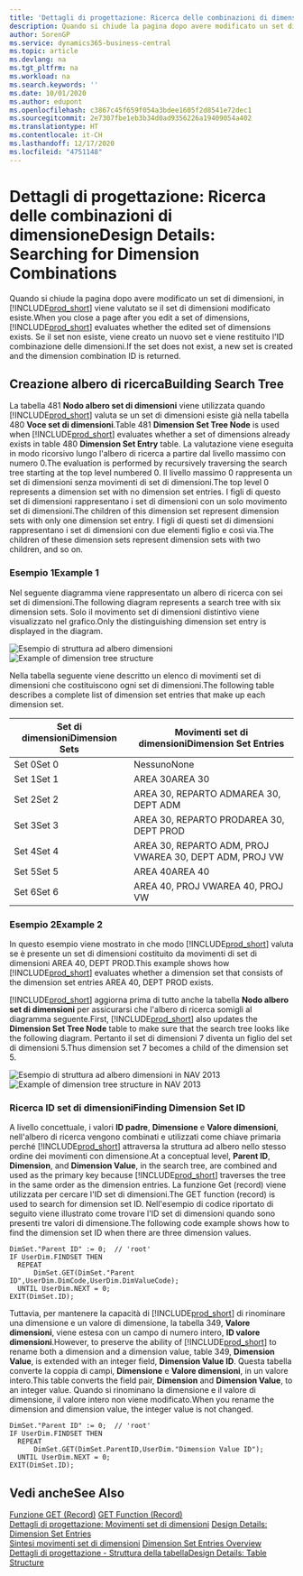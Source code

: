 ```yaml
---
title: 'Dettagli di progettazione: Ricerca delle combinazioni di dimensione | Microsoft Docs'
description: Quando si chiude la pagina dopo avere modificato un set di dimensioni, in Business Central viene valutato se il set di dimensioni modificato esiste. Se il set non esiste, viene creato un nuovo set e viene restituito l'ID combinazione delle dimensioni.
author: SorenGP
ms.service: dynamics365-business-central
ms.topic: article
ms.devlang: na
ms.tgt_pltfrm: na
ms.workload: na
ms.search.keywords: ''
ms.date: 10/01/2020
ms.author: edupont
ms.openlocfilehash: c3867c45f659f054a3bdee1605f2d8541e72dec1
ms.sourcegitcommit: 2e7307fbe1eb3b34d0ad9356226a19409054a402
ms.translationtype: HT
ms.contentlocale: it-CH
ms.lasthandoff: 12/17/2020
ms.locfileid: "4751148"
---
```

# <a name="design-details-searching-for-dimension-combinations"></a><span data-ttu-id="73175-104">Dettagli di progettazione: Ricerca delle combinazioni di dimensione</span><span class="sxs-lookup"><span data-stu-id="73175-104">Design Details: Searching for Dimension Combinations</span></span>
<span data-ttu-id="73175-105">Quando si chiude la pagina dopo avere modificato un set di dimensioni, in [!INCLUDE[prod_short](includes/prod_short.md)] viene valutato se il set di dimensioni modificato esiste.</span><span class="sxs-lookup"><span data-stu-id="73175-105">When you close a page after you edit a set of dimensions, [!INCLUDE[prod_short](includes/prod_short.md)] evaluates whether the edited set of dimensions exists.</span></span> <span data-ttu-id="73175-106">Se il set non esiste, viene creato un nuovo set e viene restituito l'ID combinazione delle dimensioni.</span><span class="sxs-lookup"><span data-stu-id="73175-106">If the set does not exist, a new set is created and the dimension combination ID is returned.</span></span>  

## <a name="building-search-tree"></a><span data-ttu-id="73175-107">Creazione albero di ricerca</span><span class="sxs-lookup"><span data-stu-id="73175-107">Building Search Tree</span></span>  
 <span data-ttu-id="73175-108">La tabella 481 **Nodo albero set di dimensioni** viene utilizzata quando [!INCLUDE[prod_short](includes/prod_short.md)] valuta se un set di dimensioni esiste già nella tabella 480 **Voce set di dimensioni**.</span><span class="sxs-lookup"><span data-stu-id="73175-108">Table 481 **Dimension Set Tree Node** is used when [!INCLUDE[prod_short](includes/prod_short.md)] evaluates whether a set of dimensions already exists in table 480 **Dimension Set Entry** table.</span></span> <span data-ttu-id="73175-109">La valutazione viene eseguita in modo ricorsivo lungo l'albero di ricerca a partire dal livello massimo con numero 0.</span><span class="sxs-lookup"><span data-stu-id="73175-109">The evaluation is performed by recursively traversing the search tree starting at the top level numbered 0.</span></span> <span data-ttu-id="73175-110">Il livello massimo 0 rappresenta un set di dimensioni senza movimenti di set di dimensioni.</span><span class="sxs-lookup"><span data-stu-id="73175-110">The top level 0 represents a dimension set with no dimension set entries.</span></span> <span data-ttu-id="73175-111">I figli di questo set di dimensioni rappresentano i set di dimensioni con un solo movimento set di dimensioni.</span><span class="sxs-lookup"><span data-stu-id="73175-111">The children of this dimension set represent dimension sets with only one dimension set entry.</span></span> <span data-ttu-id="73175-112">I figli di questi set di dimensioni rappresentano i set di dimensioni con due elementi figlio e così via.</span><span class="sxs-lookup"><span data-stu-id="73175-112">The children of these dimension sets represent dimension sets with two children, and so on.</span></span>  

### <a name="example-1"></a><span data-ttu-id="73175-113">Esempio 1</span><span class="sxs-lookup"><span data-stu-id="73175-113">Example 1</span></span>  
 <span data-ttu-id="73175-114">Nel seguente diagramma viene rappresentato un albero di ricerca con sei set di dimensioni.</span><span class="sxs-lookup"><span data-stu-id="73175-114">The following diagram represents a search tree with six dimension sets.</span></span> <span data-ttu-id="73175-115">Solo il movimento set di dimensioni distintivo viene visualizzato nel grafico.</span><span class="sxs-lookup"><span data-stu-id="73175-115">Only the distinguishing dimension set entry is displayed in the diagram.</span></span>  

 <span data-ttu-id="73175-116">![Esempio di struttura ad albero dimensioni](media/nav2013_dimension_tree.png "Esempio di struttura ad albero dimensioni")</span><span class="sxs-lookup"><span data-stu-id="73175-116">![Example of dimension tree structure](media/nav2013_dimension_tree.png "Example of dimension tree structure")</span></span>  

 <span data-ttu-id="73175-117">Nella tabella seguente viene descritto un elenco di movimenti set di dimensioni che costituiscono ogni set di dimensioni.</span><span class="sxs-lookup"><span data-stu-id="73175-117">The following table describes a complete list of dimension set entries that make up each dimension set.</span></span>  

|<span data-ttu-id="73175-118">Set di dimensioni</span><span class="sxs-lookup"><span data-stu-id="73175-118">Dimension Sets</span></span>|<span data-ttu-id="73175-119">Movimenti set di dimensioni</span><span class="sxs-lookup"><span data-stu-id="73175-119">Dimension Set Entries</span></span>|  
|--------------------|---------------------------|  
|<span data-ttu-id="73175-120">Set 0</span><span class="sxs-lookup"><span data-stu-id="73175-120">Set 0</span></span>|<span data-ttu-id="73175-121">Nessuno</span><span class="sxs-lookup"><span data-stu-id="73175-121">None</span></span>|  
|<span data-ttu-id="73175-122">Set 1</span><span class="sxs-lookup"><span data-stu-id="73175-122">Set 1</span></span>|<span data-ttu-id="73175-123">AREA 30</span><span class="sxs-lookup"><span data-stu-id="73175-123">AREA 30</span></span>|  
|<span data-ttu-id="73175-124">Set 2</span><span class="sxs-lookup"><span data-stu-id="73175-124">Set 2</span></span>|<span data-ttu-id="73175-125">AREA 30, REPARTO ADM</span><span class="sxs-lookup"><span data-stu-id="73175-125">AREA 30, DEPT ADM</span></span>|  
|<span data-ttu-id="73175-126">Set 3</span><span class="sxs-lookup"><span data-stu-id="73175-126">Set 3</span></span>|<span data-ttu-id="73175-127">AREA 30, REPARTO PROD</span><span class="sxs-lookup"><span data-stu-id="73175-127">AREA 30, DEPT PROD</span></span>|  
|<span data-ttu-id="73175-128">Set 4</span><span class="sxs-lookup"><span data-stu-id="73175-128">Set 4</span></span>|<span data-ttu-id="73175-129">AREA 30, REPARTO ADM, PROJ VW</span><span class="sxs-lookup"><span data-stu-id="73175-129">AREA 30, DEPT ADM, PROJ VW</span></span>|  
|<span data-ttu-id="73175-130">Set 5</span><span class="sxs-lookup"><span data-stu-id="73175-130">Set 5</span></span>|<span data-ttu-id="73175-131">AREA 40</span><span class="sxs-lookup"><span data-stu-id="73175-131">AREA 40</span></span>|  
|<span data-ttu-id="73175-132">Set 6</span><span class="sxs-lookup"><span data-stu-id="73175-132">Set 6</span></span>|<span data-ttu-id="73175-133">AREA 40, PROJ VW</span><span class="sxs-lookup"><span data-stu-id="73175-133">AREA 40, PROJ VW</span></span>|  

### <a name="example-2"></a><span data-ttu-id="73175-134">Esempio 2</span><span class="sxs-lookup"><span data-stu-id="73175-134">Example 2</span></span>  
 <span data-ttu-id="73175-135">In questo esempio viene mostrato in che modo [!INCLUDE[prod_short](includes/prod_short.md)] valuta se è presente un set di dimensioni costituito da movimenti di set di dimensioni AREA 40, DEPT PROD.</span><span class="sxs-lookup"><span data-stu-id="73175-135">This example shows how [!INCLUDE[prod_short](includes/prod_short.md)] evaluates whether a dimension set that consists of the dimension set entries AREA 40, DEPT PROD exists.</span></span>  

 <span data-ttu-id="73175-136">[!INCLUDE[prod_short](includes/prod_short.md)] aggiorna prima di tutto anche la tabella **Nodo albero set di dimensioni** per assicurarsi che l'albero di ricerca somigli al diagramma seguente.</span><span class="sxs-lookup"><span data-stu-id="73175-136">First, [!INCLUDE[prod_short](includes/prod_short.md)] also updates the **Dimension Set Tree Node** table to make sure that the search tree looks like the following diagram.</span></span> <span data-ttu-id="73175-137">Pertanto il set di dimensioni 7 diventa un figlio del set di dimensioni 5.</span><span class="sxs-lookup"><span data-stu-id="73175-137">Thus dimension set 7 becomes a child of the dimension set 5.</span></span>  

 <span data-ttu-id="73175-138">![Esempio di struttura ad albero dimensioni in NAV 2013](media/nav2013_dimension_tree_example2.png "Esempio di struttura ad albero dimensioni in NAV 2013")</span><span class="sxs-lookup"><span data-stu-id="73175-138">![Example of dimension tree structure in NAV 2013](media/nav2013_dimension_tree_example2.png "Example of dimension tree structure in NAV 2013")</span></span>  

### <a name="finding-dimension-set-id"></a><span data-ttu-id="73175-139">Ricerca ID set di dimensioni</span><span class="sxs-lookup"><span data-stu-id="73175-139">Finding Dimension Set ID</span></span>  
 <span data-ttu-id="73175-140">A livello concettuale, i valori **ID padre**, **Dimensione** e **Valore dimensioni**, nell'albero di ricerca vengono combinati e utilizzati come chiave primaria perché [!INCLUDE[prod_short](includes/prod_short.md)] attraversa la struttura ad albero nello stesso ordine dei movimenti con dimensione.</span><span class="sxs-lookup"><span data-stu-id="73175-140">At a conceptual level, **Parent ID**, **Dimension**, and **Dimension Value**, in the search tree, are combined and used as the primary key because [!INCLUDE[prod_short](includes/prod_short.md)] traverses the tree in the same order as the dimension entries.</span></span> <span data-ttu-id="73175-141">La funzione Get (record) viene utilizzata per cercare l'ID set di dimensioni.</span><span class="sxs-lookup"><span data-stu-id="73175-141">The GET function (record) is used to search for dimension set ID.</span></span> <span data-ttu-id="73175-142">Nell'esempio di codice riportato di seguito viene illustrato come trovare l'ID set di dimensioni quando sono presenti tre valori di dimensione.</span><span class="sxs-lookup"><span data-stu-id="73175-142">The following code example shows how to find the dimension set ID when there are three dimension values.</span></span>  

```  
DimSet."Parent ID" := 0;  // 'root'  
IF UserDim.FINDSET THEN  
  REPEAT  
      DimSet.GET(DimSet."Parent ID",UserDim.DimCode,UserDim.DimValueCode);  
  UNTIL UserDim.NEXT = 0;  
EXIT(DimSet.ID);  

```  

<span data-ttu-id="73175-143">Tuttavia, per mantenere la capacità di [!INCLUDE[prod_short](includes/prod_short.md)] di rinominare una dimensione e un valore di dimensione, la tabella 349, **Valore dimensioni**, viene estesa con un campo di numero intero, **ID valore dimensioni**.</span><span class="sxs-lookup"><span data-stu-id="73175-143">However, to preserve the ability of [!INCLUDE[prod_short](includes/prod_short.md)] to rename both a dimension and a dimension value, table 349, **Dimension Value**, is extended with an integer field, **Dimension Value ID**.</span></span> <span data-ttu-id="73175-144">Questa tabella converte la coppia di campi, **Dimensione** e **Valore dimensioni**, in un valore intero.</span><span class="sxs-lookup"><span data-stu-id="73175-144">This table converts the field pair, **Dimension** and **Dimension Value**, to an integer value.</span></span> <span data-ttu-id="73175-145">Quando si rinominano la dimensione e il valore di dimensione, il valore intero non viene modificato.</span><span class="sxs-lookup"><span data-stu-id="73175-145">When you rename the dimension and dimension value, the integer value is not changed.</span></span>  

```  
DimSet."Parent ID" := 0;  // 'root'  
IF UserDim.FINDSET THEN  
  REPEAT  
      DimSet.GET(DimSet.ParentID,UserDim."Dimension Value ID");  
  UNTIL UserDim.NEXT = 0;  
EXIT(DimSet.ID);  

```  

## <a name="see-also"></a><span data-ttu-id="73175-146">Vedi anche</span><span class="sxs-lookup"><span data-stu-id="73175-146">See Also</span></span>  
 <span data-ttu-id="73175-147">[Funzione GET (Record)](/dynamics-nav/GET-Function--Record-)  </span><span class="sxs-lookup"><span data-stu-id="73175-147">[GET Function (Record)](/dynamics-nav/GET-Function--Record-)  </span></span>  
 <span data-ttu-id="73175-148">[Dettagli di progettazione: Movimenti set di dimensioni](design-details-dimension-set-entries.md) </span><span class="sxs-lookup"><span data-stu-id="73175-148">[Design Details: Dimension Set Entries](design-details-dimension-set-entries.md) </span></span>  
 <span data-ttu-id="73175-149">[Sintesi movimenti set di dimensioni](design-details-dimension-set-entries-overview.md) </span><span class="sxs-lookup"><span data-stu-id="73175-149">[Dimension Set Entries Overview](design-details-dimension-set-entries-overview.md) </span></span>  
 [<span data-ttu-id="73175-150">Dettagli di progettazione - Struttura della tabella</span><span class="sxs-lookup"><span data-stu-id="73175-150">Design Details: Table Structure</span></span>](design-details-table-structure.md)   
 
